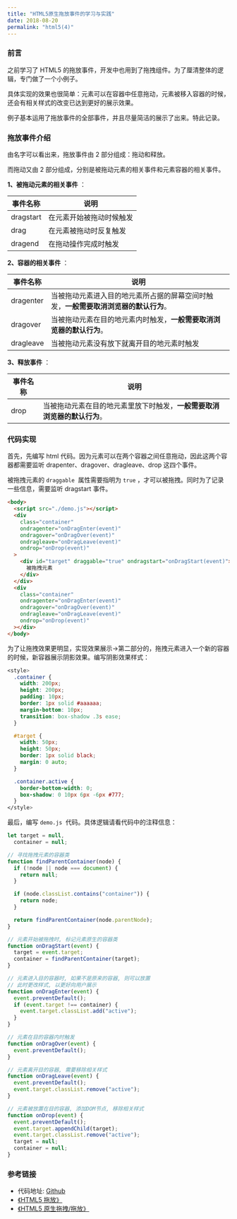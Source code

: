 ```yaml
---
title: "HTML5原生拖放事件的学习与实践"
date: 2018-08-20
permalink: "html5(4)"
---
```


### 前言

之前学习了 HTML5 的拖放事件，开发中也用到了拖拽组件。为了厘清整体的逻辑，专门做了一个小例子。

具体实现的效果也很简单：元素可以在容器中任意拖动，元素被移入容器的时候，还会有相关样式的改变已达到更好的展示效果。

例子基本运用了拖放事件的全部事件，并且尽量简洁的展示了出来。特此记录。

### 拖放事件介绍

由名字可以看出来，拖放事件由 2 部分组成：拖动和释放。

而拖动又由 2 部分组成，分别是被拖动元素的相关事件和元素容器的相关事件。

**1、被拖动元素的相关事件** ：

| 事件名称  | 说明                     |
| --------- | ------------------------ |
| dragstart | 在元素开始被拖动时候触发 |
| drag      | 在元素被拖动时反复触发   |
| dragend   | 在拖动操作完成时触发     |

**2、容器的相关事件** ：

| 事件名称  | 说明                                                                                 |
| --------- | ------------------------------------------------------------------------------------ |
| dragenter | 当被拖动元素进入目的地元素所占据的屏幕空间时触发，**一般需要取消浏览器的默认行为**。 |
| dragover  | 当被拖动元素在目的地元素内时触发，**一般需要取消浏览器的默认行为**。                 |
| dragleave | 当被拖动元素没有放下就离开目的地元素时触发                                           |

**3、释放事件** ：

| 事件名称 | 说明                                                                     |
| -------- | ------------------------------------------------------------------------ |
| drop     | 当被拖动元素在目的地元素里放下时触发，**一般需要取消浏览器的默认行为**。 |



### 代码实现

首先，先编写 html 代码。因为元素可以在两个容器之间任意拖动，因此这两个容器都需要监听 drapenter、dragover、dragleave、drop 这四个事件。

被拖拽元素的 `draggable`  属性需要指明为 `true` ，才可以被拖拽。同时为了记录一些信息，需要监听 dragstart 事件。

```html
<body>
  <script src="./demo.js"></script>
  <div
    class="container"
    ondragenter="onDragEnter(event)"
    ondragover="onDragOver(event)"
    ondragleave="onDragLeave(event)"
    ondrop="onDrop(event)"
  >
    <div id="target" draggable="true" ondragstart="onDragStart(event)">
      被拖拽元素
    </div>
  </div>
  <div
    class="container"
    ondragenter="onDragEnter(event)"
    ondragover="onDragOver(event)"
    ondragleave="onDragLeave(event)"
    ondrop="onDrop(event)"
  ></div>
</body>
```

为了让拖拽效果更明显，实现效果展示->第二部分的，拖拽元素进入一个新的容器的时候，新容器展示阴影效果。编写阴影效果样式：

```css
<style>
  .container {
    width: 200px;
    height: 200px;
    padding: 10px;
    border: 1px solid #aaaaaa;
    margin-bottom: 10px;
    transition: box-shadow .3s ease;
  }

  #target {
    width: 50px;
    height: 50px;
    border: 1px solid black;
    margin: 0 auto;
  }

  .container.active {
    border-bottom-width: 0;
    box-shadow: 0 10px 6px -6px #777;
  }
</style>
```

最后，编写 `demo.js`  代码。具体逻辑请看代码中的注释信息：

```javascript
let target = null,
  container = null;

// 寻找拖拽元素的容器类
function findParentContainer(node) {
  if (!node || node === document) {
    return null;
  }

  if (node.classList.contains("container")) {
    return node;
  }

  return findParentContainer(node.parentNode);
}

// 元素开始被拖拽时, 标记元素原生的容器类
function onDragStart(event) {
  target = event.target;
  container = findParentContainer(target);
}

// 元素进入目的容器时, 如果不是原来的容器, 则可以放置
// 此时更改样式, 以更好向用户展示
function onDragEnter(event) {
  event.preventDefault();
  if (event.target !== container) {
    event.target.classList.add("active");
  }
}

// 元素在目的容器内时触发
function onDragOver(event) {
  event.preventDefault();
}

// 元素离开目的容器, 需要移除相关样式
function onDragLeave(event) {
  event.preventDefault();
  event.target.classList.remove("active");
}

// 元素被放置在目的容器, 添加DOM节点, 移除相关样式
function onDrop(event) {
  event.preventDefault();
  event.target.appendChild(target);
  event.target.classList.remove("active");
  target = null;
  container = null;
}
```

### 参考链接

- 代码地址: [Github](https://github.com/dadawanan/html5-drag-drop)
- [《HTML5 拖放》](http://www.w3school.com.cn/html5/html_5_draganddrop.asp)
- [《HTML5 原生拖拽/拖放》](https://juejin.im/post/5a169d08518825592c07c666)
